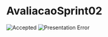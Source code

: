 # AvaliacaoSprint02

![Accepted](https://user-images.githubusercontent.com/96360664/168504317-8ba07c0e-fa4c-4db7-a37f-283dd07b4d61.jpg)
![Presentation Error](https://user-images.githubusercontent.com/96360664/168499500-b15de53e-f63c-407a-be90-189a56480ba4.jpg)
